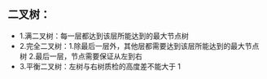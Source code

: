 <!-- @format -->

## 二叉树：

-   1.满二叉树：每一层都达到该层所能达到的最大节点树
-   2.完全二叉树：1.除最后一层外，其他层都需要达到该层所能达到的最大节点树 2.最后一层，节点需要保证从左到右
-   3.平衡二叉树：左树与右树质检的高度差不能大于 1
